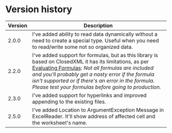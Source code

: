 # Version history

| Version | Description |
| ----------- | ----------- |
| 2.0.0 | I've added ability to read data dynamically without a need to create a special type. Useful when you need to read/write some not so organized data.|
| 2.2.0 | I've added support for formulas, but as this library is based on ClosedXML it has its limitations, as per [Evaluating Formulas](https://github.com/closedxml/closedxml/wiki/Evaluating-Formulas): *Not all formulas are included and you'll probably get a nasty error if the formula isn't supported or if there's an error in the formula. Please test your formulas before going to production.*|
| 2.3.0 | I've added support for hyperlinks and improved appending to the existing files.|
| 2.5.0 | I've added Location to ArgumentException Message in ExcelReader. It'll show address of affected cell and the worksheet's name.|
